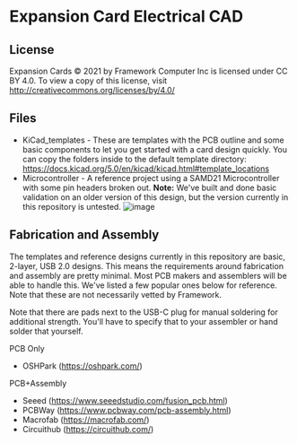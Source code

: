 # Expansion Card Electrical CAD

## License

Expansion Cards © 2021 by Framework Computer Inc is licensed under CC BY 4.0.
To view a copy of this license, visit http://creativecommons.org/licenses/by/4.0/

## Files

 - KiCad_templates - These are templates with the PCB outline and some basic components
   to let you get started with a card design quickly.  You can copy the folders inside to
   the default template directory: https://docs.kicad.org/5.0/en/kicad/kicad.html#template_locations
 - Microcontroller - A reference project using a SAMD21 Microcontroller with some pin
   headers broken out.  **Note:** We've built and done basic validation on an older version
   of this design, but the version currently in this repository is untested.
   ![image](https://user-images.githubusercontent.com/28994301/118582864-f2903f00-b748-11eb-9ee0-a20ade45479a.png)

   
## Fabrication and Assembly

The templates and reference designs currently in this repository are basic, 2-layer, USB 2.0 designs.
This means the requirements around fabrication and assembly are pretty minimal.  Most PCB makers
and assemblers will be able to handle this.  We've listed a few popular ones below for reference.
Note that these are not necessarily vetted by Framework.

Note that there are pads next to the USB-C plug for manual soldering for additional strength.
You'll have to specify that to your assembler or hand solder that yourself.

PCB Only
 - OSHPark (https://oshpark.com/)

PCB+Assembly
 - Seeed (https://www.seeedstudio.com/fusion_pcb.html)
 - PCBWay (https://www.pcbway.com/pcb-assembly.html)
 - Macrofab (https://macrofab.com/)
 - Circuithub (https://circuithub.com/)
